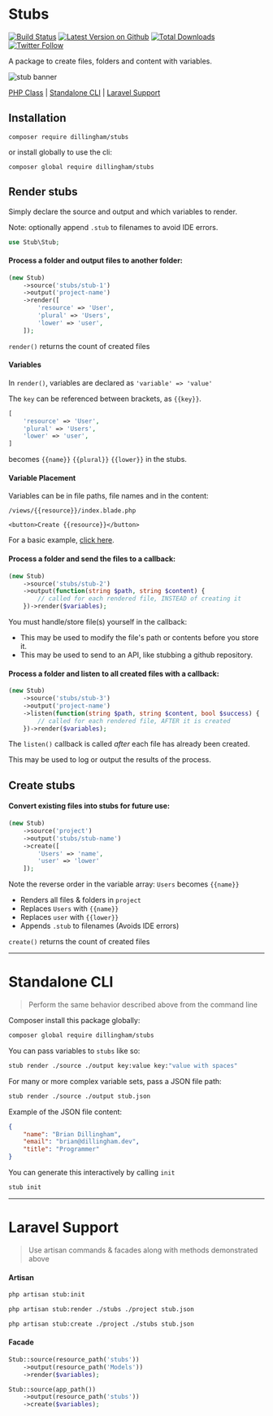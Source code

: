 # Stubs

[![Build Status](https://travis-ci.com/dillingham/stubs.svg?branch=master)](https://travis-ci.com/dillingham/stubs)
[![Latest Version on Github](https://img.shields.io/github/release/dillingham/stubs.svg?style=flat-square)](https://packagist.org/packages/dillingham/stubs)
[![Total Downloads](https://img.shields.io/packagist/dt/dillingham/stubs.svg?style=flat-square)](https://packagist.org/packages/dillingham/stubs) [![Twitter Follow](https://img.shields.io/twitter/follow/dillinghammm?color=%231da1f1&label=Twitter&logo=%231da1f1&logoColor=%231da1f1&style=flat-square)](https://twitter.com/dillinghammm)

A package to create files, folders and content with variables.

![stub banner](https://user-images.githubusercontent.com/29180903/63808292-9985d500-c8ed-11e9-8e38-5f1f3b9a6c35.png)


[PHP Class](https://github.com/dillingham/stubs#render-stubs) | [Standalone CLI](https://github.com/dillingham/stubs#standalone-cli) | [Laravel Support](https://github.com/dillingham/stubs#laravel-support)

## Installation

```
composer require dillingham/stubs
```
or install globally to use the cli:
```
composer global require dillingham/stubs
```

## Render stubs

Simply declare the source and output and which variables to render.

Note: optionally append `.stub` to filenames to avoid IDE errors.
```php
use Stub\Stub;
```
#### Process a folder and output files to another folder:
```php
(new Stub)
    ->source('stubs/stub-1')
    ->output('project-name')
    ->render([
        'resource' => 'User',
        'plural' => 'Users',
        'lower' => 'user',
    ]);
```

`render()` returns the count of created files

#### Variables

In `render()`, variables are declared as `'variable' => 'value'`

The `key` can be referenced between brackets, as `{{key}}`.

```php
[
    'resource' => 'User',
    'plural' => 'Users',
    'lower' => 'user',
]
```

becomes `{{name}}` `{{plural}}` `{{lower}}` in the stubs.

#### Variable Placement

Variables can be in file paths, file names and in the content:

```
/views/{{resource}}/index.blade.php
```
```
<button>Create {{resource}}</button>
```

For a basic example, [click here](https://github.com/dillingham/stubs/tree/master/tests/stubs).


#### Process a folder and send the files to a callback:
```php
(new Stub)
    ->source('stubs/stub-2')
    ->output(function(string $path, string $content) {
        // called for each rendered file, INSTEAD of creating it
    })->render($variables);
```

You must handle/store file(s) yourself in the callback:

- This may be used to modify the file's path or contents before you store it.
- This may be used to send to an API, like stubbing a github repository.

#### Process a folder and listen to all created files with a callback:
```php
(new Stub)
    ->source('stubs/stub-3')
    ->output('project-name')
    ->listen(function(string $path, string $content, bool $success) {
        // called for each rendered file, AFTER it is created
    })->render($variables);
```

The `listen()` callback is called *after* each file has already been created.

This may be used to log or output the results of the process.

## Create stubs



#### Convert existing files into stubs for future use:
```php
(new Stub)
    ->source('project')
    ->output('stubs/stub-name')
    ->create([
        'Users' => 'name',
        'user' => 'lower'
    ]);
```

Note the reverse order in the variable array: `Users` becomes `{{name}}`

- Renders all files & folders in `project`
- Replaces `Users` with `{{name}}`
- Replaces `user` with `{{lower}}`
- Appends `.stub` to filenames (Avoids IDE errors)

`create()` returns the count of created files

---

# Standalone CLI

> Perform the same behavior described above from the command line

Composer install this package globally:

```bash
composer global require dillingham/stubs
```

You can pass variables to `stubs` like so:

```bash
stub render ./source ./output key:value key:"value with spaces"
```

For many or more complex variable sets, pass a JSON file path:

```bash
stub render ./source ./output stub.json
```

Example of the JSON file content:

```json
{
    "name": "Brian Dillingham",
    "email": "brian@dillingham.dev",
    "title": "Programmer"
}
```
You can generate this interactively by calling `init`

```bash
stub init
```

---

# Laravel Support

> Use artisan commands & facades along with methods demonstrated above


#### Artisan
```bash
php artisan stub:init
```
```bash
php artisan stub:render ./stubs ./project stub.json
```
```bash
php artisan stub:create ./project ./stubs stub.json
```

#### Facade

```php
Stub::source(resource_path('stubs'))
    ->output(resource_path('Models'))
    ->render($variables);
```
```php
Stub::source(app_path())
    ->output(resource_path('stubs'))
    ->create($variables);
```
